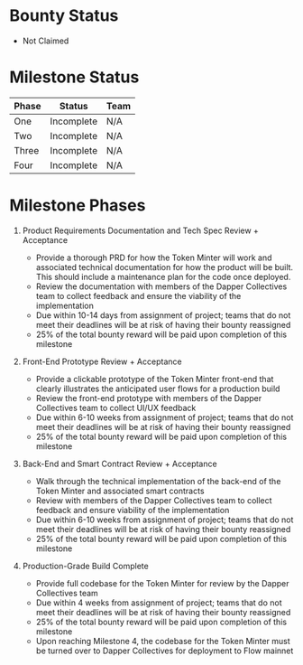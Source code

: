 
# Bounty Status
- Not Claimed

# Milestone Status

| Phase         | Status        | Team            |
| ------------- | ------------- |-----------------|
| One           | Incomplete    |   N/A           | 
| Two           | Incomplete    |   N/A           | 
| Three         | Incomplete    |   N/A           | 
| Four          | Incomplete    |   N/A           | 

# Milestone Phases
1. Product Requirements Documentation and Tech Spec Review + Acceptance
   - Provide a thorough PRD for how the Token Minter will work and associated technical documentation for how the product will be built. This should include a maintenance plan for the code once deployed.
   - Review the documentation with members of the Dapper Collectives team to collect feedback and ensure the viability of the implementation
   - Due within 10-14 days from assignment of project; teams that do not meet their deadlines will be at risk of having their bounty reassigned
   - 25% of the total bounty reward will be paid upon completion of this milestone

2. Front-End Prototype Review + Acceptance
   - Provide a clickable prototype of the Token Minter front-end that clearly illustrates the anticipated user flows for a production build
   - Review the front-end prototype with members of the Dapper Collectives team to collect UI/UX feedback
   - Due within 6-10 weeks from assignment of project; teams that do not meet their deadlines will be at risk of having their bounty reassigned
   - 25% of the total bounty reward will be paid upon completion of this milestone

3. Back-End and Smart Contract Review + Acceptance
   - Walk through the technical implementation of the back-end of the Token Minter and associated smart contracts
   - Review with members of the Dapper Collectives team to collect feedback and ensure viability of the implementation
   - Due within 6-10 weeks from assignment of project; teams that do not meet their deadlines will be at risk of having their bounty reassigned
   - 25% of the total bounty reward will be paid upon completion of this milestone

4. Production-Grade Build Complete
   - Provide full codebase for the Token Minter for review by the Dapper Collectives team
   - Due within 4 weeks from assignment of project; teams that do not meet their deadlines will be at risk of having their bounty reassigned
   - 25% of the total bounty reward will be paid upon completion of this milestone
   - Upon reaching Milestone 4, the codebase for the Token Minter must be turned over to Dapper Collectives for deployment to Flow mainnet


